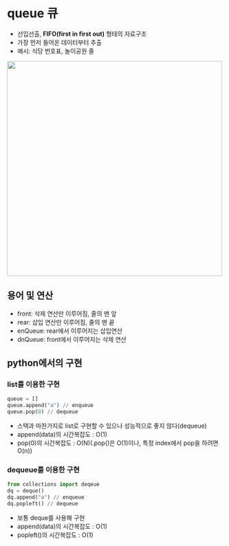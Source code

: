 # queue 큐
- 선입선출, **FIFO(first in first out)** 형태의 자료구조 
- 가장 먼저 들어온 데이터부터 추출 
- 예시: 식당 번호표, 놀이공원 줄 

<img width="500" src="https://blog.kakaocdn.net/dn/bhvAPe/btqHlVqf0RY/Y4oCoA4wUkEpvIkU80i43K/img.png">

## 용어 및 연산
- front: 삭제 연산만 이루어짐, 줄의 맨 앞 
- rear: 삽입 연산만 이루어짐, 줄의 맨 끝 
- enQueue: rear에서 이루어지는 삽입연산
- dnQueue: front에서 이루어지는 삭제 연산 

## python에서의 구현 

### list를 이용한 구현 
```python
queue = []            
queue.append("a") // enqueue 
queue.pop(0) // dequeue 
```
- 스택과 마찬가지로 list로 구현할 수 있으나 성능적으로 좋지 않다(dequeue)
- append(data)의 시간복잡도 : O(1)
- pop(0)의 시간복잡도 : O(N)(.pop()은 O(1)이나, 특정 index에서 pop을 하려면 O(n))

### dequeue를 이용한 구현  
``` python
from collections import deqeue
dq = deque()
dq.append("a") // enqueue
dq.popleft() // dequeue
```
- 보통 deque를 사용해 구현
- append(data)의 시간복잡도 : O(1)
- popleft()의 시간복잡도 : O(1)
